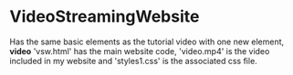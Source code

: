 # VideoStreamingWebsite
Has the same basic elements as the tutorial video with one new element, **video**
'vsw.html' has the main website code, 'video.mp4' is the video included in my website and 'styles1.css' is the associated css file.
